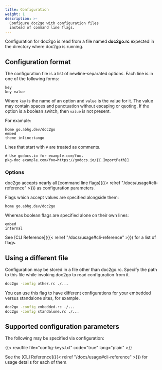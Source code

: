 ```yaml
---
title: Configuration
weight: 1
description: >-
  Configure doc2go with configuration files
  instead of command line flags.
---
```


Configuration for doc2go is read from a file named **doc2go.rc**
expected in the directory where doc2go is running.

## Configuration format

The configuration file is a list of newline-separated options.
Each line is in one of the following forms:

    key
    key value

Where `key` is the name of an option and `value` is the value for it.
The value may contain spaces and punctuation without escaping or quoting.
If the option is a boolean switch, then `value` is not present.

For example:

```
home go.abhg.dev/doc2go
embed
theme inline:tango
```

Lines that start with `#` are treated as comments.

```
# Use godocs.io for example.com/foo.
pkg-doc example.com/foo=https://godocs.io/{{.ImportPath}}
```

### Options

doc2go accepts nearly all [command line flags]({{< relref "/docs/usage#cli-reference" >}})
as configuration parameters.

Flags which accept values are specified alongside them:

    home go.abhg.dev/doc2go

Whereas boolean flags are specified alone on their own lines:

    embed
    internal

See  [CLI Reference]({{< relref "/docs/usage#cli-reference" >}})
for a list of flags.

## Using a different file

Configuration may be stored in a file other than doc2go.rc.
Specify the path to this file while invoking doc2go
to read configuration from it.

```bash
doc2go -config other.rc ./...
```

You can use this flag to have different configurations for
your embedded versus standalone sites, for example.

```bash
doc2go -config embedded.rc ./...
doc2go -config standalone.rc ./...
```

## Supported configuration parameters

The following may be specified via configuration:

{{< readfile file="config-keys.txt" code="true" lang="plain" >}}

See the [CLI Reference]({{< relref "/docs/usage#cli-reference" >}})
for usage details for each of them.
